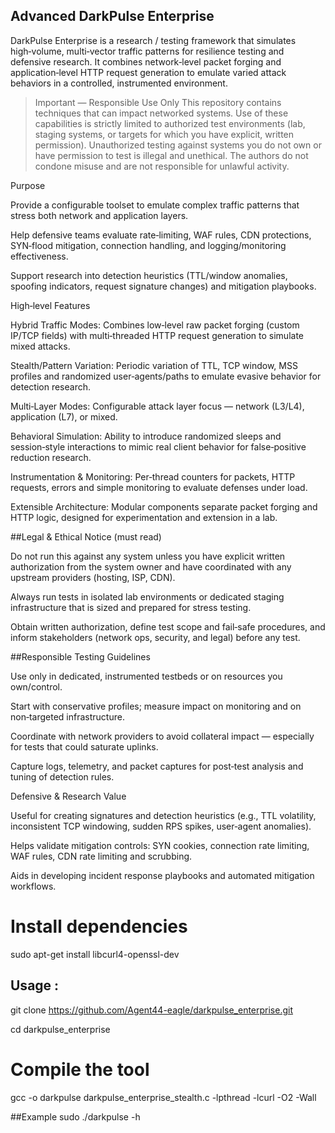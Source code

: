 ## Advanced DarkPulse Enterprise 

DarkPulse Enterprise is a research / testing framework that simulates high‑volume, multi‑vector traffic patterns for resilience testing and defensive research. It combines network‑level packet forging and application‑level HTTP request generation to emulate varied attack behaviors in a controlled, instrumented environment.

> Important — Responsible Use Only
This repository contains techniques that can impact networked systems. Use of these capabilities is strictly limited to authorized test environments (lab, staging systems, or targets for which you have explicit, written permission). Unauthorized testing against systems you do not own or have permission to test is illegal and unethical. The authors do not condone misuse and are not responsible for unlawful activity.


Purpose

Provide a configurable toolset to emulate complex traffic patterns that stress both network and application layers.

Help defensive teams evaluate rate‑limiting, WAF rules, CDN protections, SYN‑flood mitigation, connection handling, and logging/monitoring effectiveness.

Support research into detection heuristics (TTL/window anomalies, spoofing indicators, request signature changes) and mitigation playbooks.


High‑level Features

Hybrid Traffic Modes: Combines low‑level raw packet forging (custom IP/TCP fields) with multi‑threaded HTTP request generation to simulate mixed attacks.

Stealth/Pattern Variation: Periodic variation of TTL, TCP window, MSS profiles and randomized user‑agents/paths to emulate evasive behavior for detection research.

Multi‑Layer Modes: Configurable attack layer focus — network (L3/L4), application (L7), or mixed.

Behavioral Simulation: Ability to introduce randomized sleeps and session‑style interactions to mimic real client behavior for false‑positive reduction research.

Instrumentation & Monitoring: Per‑thread counters for packets, HTTP requests, errors and simple monitoring to evaluate defenses under load.

Extensible Architecture: Modular components separate packet forging and HTTP logic, designed for experimentation and extension in a lab.



##Legal & Ethical Notice (must read)

Do not run this against any system unless you have explicit written authorization from the system owner and have coordinated with any upstream providers (hosting, ISP, CDN).

Always run tests in isolated lab environments or dedicated staging infrastructure that is sized and prepared for stress testing.

Obtain written authorization, define test scope and fail‑safe procedures, and inform stakeholders (network ops, security, and legal) before any test.


##Responsible Testing Guidelines

Use only in dedicated, instrumented testbeds or on resources you own/control.

Start with conservative profiles; measure impact on monitoring and on non‑targeted infrastructure.

Coordinate with network providers to avoid collateral impact — especially for tests that could saturate uplinks.

Capture logs, telemetry, and packet captures for post‑test analysis and tuning of detection rules.


Defensive & Research Value

Useful for creating signatures and detection heuristics (e.g., TTL volatility, inconsistent TCP windowing, sudden RPS spikes, user‑agent anomalies).

Helps validate mitigation controls: SYN cookies, connection rate limiting, WAF rules, CDN rate limiting and scrubbing.

Aids in developing incident response playbooks and automated mitigation workflows.

# Install dependencies
sudo apt-get install libcurl4-openssl-dev



## Usage :
git clone https://github.com/Agent44-eagle/darkpulse_enterprise.git

cd darkpulse_enterprise   

# Compile the tool
gcc -o darkpulse darkpulse_enterprise_stealth.c -lpthread -lcurl -O2 -Wall

##Example 
sudo ./darkpulse -h 
